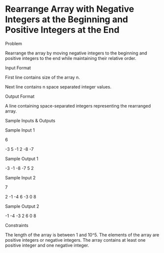 # Rearrange Array with Negative Integers at the Beginning and Positive Integers at the End

Problem





Rearrange the array by moving negative integers to the beginning and positive integers to the end while maintaining their relative order.





Input Format



First line contains size of the array n.



Next line contains n space separated integer values.





Output Format



A line containing space-separated integers representing the rearranged array.





Sample Inputs & Outputs



Sample Input 1

6

-3 5 -1 2 -8 -7



Sample Output 1

-3 -1 -8 -7 5 2







Sample Input 2

7

2 -1 -4 6 -3 0 8



Sample Output 2

-1 -4 -3 2 6 0 8







Constraints



The length of the array is between 1 and 10^5. The elements of the array are positive integers or negative integers. The array contains at least one positive integer and one negative integer.





